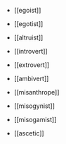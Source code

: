 - [[egoist]]
- [[egotist]]
- [[altruist]]

- [[introvert]]
- [[extrovert]]
- [[ambivert]]

- [[misanthrope]]
- [[misogynist]]
- [[misogamist]]
- [[ascetic]]

